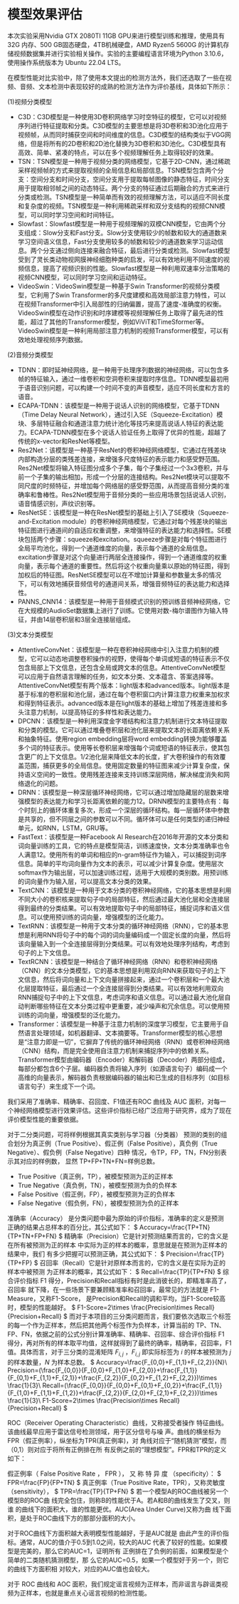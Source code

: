 # 模型效果评估

本次实验采用Nvidia GTX 2080TI 11GB GPU来进行模型训练和推理，使用具有 32G 内存、500 GB固态硬盘，4TB机械硬盘，AMD Ryzen5 5600G 的计算机存储视频数据集并进行实验相关操作。实验的主要编程语言环境为Python 3.10.6，使用操作系统版本为 Ubuntu 22.04 LTS。

在模型性能对比实验中，除了使用本文提出的检测方法外，我们还选取了一些在视频、音频、文本检测中表现较好的成熟的检测方法作为评价基线，具体如下所示：

(1)视频分类模型

- C3D：C3D模型是一种使用3D卷积网络学习时空特征的模型，它可以对视频序列进行特征提取和分类。C3D模型的主要思想是将3D卷积和3D池化应用于视频帧，从而同时捕获空间和时间维度的信息。C3D模型的结构类似于VGG网络，但是将所有的2D卷积和2D池化替换为3D卷积和3D池化。C3D模型具有高效、简单、紧凑的特点，可以在多个视频理解任务上取得较好的效果。
- TSN：TSN模型是一种用于视频分类的网络模型，它基于2D-CNN，通过稀疏采样视频帧的方式来提取视频的全局信息和局部信息。TSN模型包含两个分支：空间分支和时间分支，空间分支用于提取每帧图像的静态特征，时间分支用于提取相邻帧之间的动态特征。两个分支的特征通过后期融合的方式来进行分类或检测。TSN模型是一种简单而有效的视频理解方法，可以适应不同长度和复杂度的视频。TSN模型是一种利用稀疏采样和双分支结构的视频CNN模型，可以同时学习空间和时间特征。
- Slowfast：Slowfast模型是一种用于视频理解的双模CNN模型，它由两个分支组成：Slow分支和Fast分支。Slow分支使用较少的帧数和较大的通道数来学习空间语义信息，Fast分支使用较多的帧数和较少的通道数来学习运动信息。两个分支通过侧向连接来融合特征，最后进行分类或检测。Slowfast模型受到了灵长类动物视网膜神经细胞种类的启发，可以有效地利用不同速度的视频信息，提高了视频识别的性能。Slowfast模型是一种利用双速率分治策略的视频CNN模型，可以同时学习空间和运动特征。
- VideoSwin：VideoSwin模型是一种基于Swin Transformer的视频分类模型，它利用了Swin Transformer的多尺度建模和高效局部注意力特性，可以在视频Transformer中引入局部性的归纳偏置，提高了速度-准确度的权衡。VideoSwin模型在动作识别和时序建模等视频理解任务上取得了最先进的性能，超过了其他的Transformer模型，例如ViViT和TimeSformer等。VideoSwin模型是一种利用局部注意力机制的视频Transformer模型，可以有效地处理视频序列数据。

(2)音频分类模型

- TDNN：即时延神经网络，是一种用于处理序列数据的神经网络，可以包含多帧的特征输入，通过一维卷积和空洞卷积来提取时序信息。TDNN模型最初用于语音识别问题，可以构建一个时间不变的声音模型，适应不同长度和方言的语音。
- ECAPA-TDNN：该模型是一种用于说话人识别的网络模型，它基于TDNN（Time Delay Neural Network），通过引入SE（Squeeze-Excitation）模块、多层特征融合和通道注意力统计池化等技巧来提高说话人特征的表达能力。ECAPA-TDNN模型在多个说话人验证任务上取得了优异的性能，超越了传统的x-vector和ResNet等模型。
- Res2Net：该模型是一种基于ResNet的卷积神经网络模型，它通过在残差块内部构造分层的类残差连接，来增强多尺度特征的表示能力和感受野范围。Res2Net模型将输入特征图分成多个子集，每个子集经过一个3x3卷积，并与前一个子集的输出相加，形成一个分层的连接结构。Res2Net模块可以提取不同尺度的时频特征，并增加每个网络层的感受野范围，从而提高音频分类的准确率和鲁棒性。Res2Net模型用于音频分类的一些应用场景包括说话人识别，语音情感识别，声纹识别等。
- ResNetSE：该模型是一种在ResNet模型的基础上引入了SE模块（Squeeze-and-Excitation module）的卷积神经网络模型，它通过对每个残差块的输出特征图进行通道间的自适应权重调整，来增强特征的表达能力和选择性。SE模块包括两个步骤：squeeze和excitation。squeeze步骤是对每个特征图进行全局平均池化，得到一个通道维度的向量，表示每个通道的全局信息。excitation步骤是对这个向量进行两层全连接操作，得到一个通道维度的权重向量，表示每个通道的重要性。然后将这个权重向量乘以原始的特征图，得到加权后的特征图。ResNetSE模型可以在不增加计算量和参数量太多的情况下，可以有效地捕获音频信号的通道间关系，增强音频特征的表达能力和选择性。
- PANNS_CNN14：该模型是一种用于音频模式识别的预训练音频神经网络，它在大规模的AudioSet数据集上进行了训练。它使用对数-梅尔谱图作为输入特征，并由14层卷积层和3层全连接层组成。

(3)文本分类模型

- AttentiveConvNet：该模型是一种在卷积神经网络中引入注意力机制的模型，它可以动态地调整卷积操作的视野，使得每个单词或短语的特征表示不仅包含局部上下文信息，还包含全局或跨文本的信息。AttentiveConvNet模型可以应用于自然语言理解的任务，如文本分类、文本蕴含、答案选择等。AttentiveConvNet模型有两个版本：light版本和advanced版本。light版本是基于标准的卷积层和池化层，通过在每个卷积窗口内计算注意力权重来加权求和得到特征表示。advanced版本是在light版本的基础上增加了残差连接和多头注意力机制，以提高特征的多样性和表达能力。
- DPCNN：该模型是一种利用深度金字塔结构和注意力机制进行文本特征提取和分类的模型。它可以通过堆叠卷积层和池化层来提取文本的长距离依赖关系和抽象特征。使用region embedding层将word embedding转换为能够覆盖多个词的特征表示。使用等长卷积层来增强每个词或短语的特征表示，使其包含更广的上下文信息。1/2池化层来降低文本的长度，扩大卷积操作的有效覆盖范围，捕获更多的全局信息。使用固定数量的特征图来减少计算复杂度，保持语义空间的一致性。使用残差连接来支持训练深层网络，解决梯度消失和网络退化的问题。
- DRNN：该模型是一种深层循环神经网络，它可以通过增加隐藏层的层数来增强模型的表达能力和学习长距离依赖的能力12。DRNN模型的主要特点有：每个时刻上的循环体重复多次，形成一个深层的循环结构。每一层循环体中参数是共享的，但不同层之间的参数可以不同。循环体可以是任何类型的递归神经单元，如RNN，LSTM，GRU等。
- FastText：该模型是一种Facebook AI Research在2016年开源的文本分类和词向量训练的工具，它的特点是模型简洁，训练速度快，文本分类准确率也令人满意12。使用所有的单词和相应的n-gram特征作为输入，可以捕捉到词序信息。简单的平均词向量作为文本的表示，可以减少计算复杂度。使用层次softmax作为输出层，可以加速训练过程，适用于大规模的类别数。用预训练的词向量作为输入层，可以提高文本分类的效果。
- TextCNN：该模型是一种用于文本分类的卷积神经网络，它的基本思想是利用不同大小的卷积核来提取句子中的局部特征，然后通过最大池化层和全连接层得到最终的分类结果。可以有效地提取句子中的局部特征，捕捉词序和语义信息。可以使用预训练的词向量，增强模型的泛化能力。
- TextRNN：该模型是一种用于文本分类的循环神经网络（RNN），它的基本思想是利用RNN将句子中的每个词的词向量编码成一个固定长度的向量，然后将该向量输入到一个全连接层得到分类结果。可以有效地处理序列结构，考虑到句子的上下文信息。
- TextRCNN：该模型是一种结合了循环神经网络（RNN）和卷积神经网络（CNN）的文本分类模型，它的基本思想是利用双向RNN来获取句子的上下文信息，然后将词向量和上下文向量拼接起来，通过一个卷积层和一个最大池化层提取特征，最后通过一个全连接层得到分类结果。可以有效地利用双向RNN捕捉句子中的上下文信息，考虑词序和语义信息。可以通过最大池化层自动判断哪些特征在文本分类过程中更重要，减少噪声和冗余信息。可以使用预训练的词向量，增强模型的泛化能力。
- Transformer：该模型是一种基于注意力机制的深度学习模型，它主要用于自然语言处理领域，如机器翻译、文本摘要等。Transformer模型的核心思想是“注意力即是一切”，它摒弃了传统的循环神经网络（RNN）或卷积神经网络（CNN）结构，而是完全使用自注意力机制来捕捉序列中的依赖关系。Transformer模型由编码器（Encoder）和解码器（Decoder）两部分组成，每部分都包含6个子层。编码器负责将输入序列（如源语言句子）编码成一个高维的向量表示，解码器负责根据编码器的输出和已生成的目标序列（如目标语言句子）来生成下一个词。

我们采用了准确率、精确率、召回度、F1值还有ROC 曲线及 AUC 面积，对每一个神经网络模型进行效果评估。这些评价指标已经广泛应用于研究界，成为了现在评价模型性能的重要依据。

对于二分类问题，可将样例根据其真实类别与学习器（分类器） 预测的类别的组合划分为真正例（True Positive）、假正例（False  Positive），真负例（True Negative）、假负例（False Negative）四种 情况，令TP，FP，TN，FN分别表示其对应的样例数， 显然 TP+FP+TN+FN=样例总数。

- True Positive（真正例，TP），被模型预测为正的正样本 
- True Negative（真负例，TN），被模型预测为负的负样本 
- False Positive（假正例，FP），被模型预测为正的负样本
- False Negative（假负例，FN），被模型预测为负的正样本

准确率（Accuracy） 是分类问题中最为原始的评价指标，准确率的定义是预测 正确的结果占总样本的百分比，其公式如下：
$
Accuracy=\frac{TP+TN}{TP+TN+FP+FN}
$
精确率（Precision）它是针对预测结果而言的，它的含义是在所有被预测为正的样本 中实际为正的样本的概率，意思就是在预测为正样本的结果中，我们 有多少把握可以预测正确，其公式如下：
$
Precision=\frac{TP}{TP+FP}
$
召回率（Recall）它是针对原样本而言的，它的含义是在实际为正的样本中被预测 为正样本的概率，其公式如下：
$
Recall=\frac{TP}{TP+FN}
$
综合评价指标 F1 得分，Precision和Recall指标有时是此消彼长的，即精准率高了，召回率 就下降，在一些场景下要兼顾精准率和召回率，最常见的方法就是 F1-Measure，又称F1-Score， 是Precision和Recall的调和平均，当F1-Score较高时，模型的性能越好。
$
F1-Score=2\times \frac{Precision\times Recall}{Precision+Recall}
$
而对于本项目的三分类问题而言，我们要依次选取三个标签的每一个作为正样本，然后把其他两个标签作为负样本，计算当前的 TP、TN、FP、FN，依据之前的公式分别计算准确率、精确率、召回率、综合评价指标 F1 得分，再对所有的样本取平均值，这样就得到了最终的确率，精确率，召回率，F1值。具体而言，对于三分类的混淆矩阵 $F_{i,j}$ ，$F_{i,j}$ 即实际标签为 $i$ 的样本被预测为 $j$ 的样本数量，$N$ 为样本总数。
$
Accuracy=\frac{F_{0,0}+F_{1,1}+F_{2,2}}{N}\\
Precision=(\frac{F_{0,0}}{F_{0,0}+F_{1,0}+F_{2,0}}+\frac{F_{1,1}}{F_{0,1}+F_{1,1}+F_{2,1}}+\frac{F_{2,2}}{F_{0,2}+F_{1,2}+F_{2,2}})\times \frac{1}{3}\\
Recall=(\frac{F_{0,0}}{F_{0,0}+F_{0,1}+F_{0,2}}+\frac{F_{1,1}}{F_{1,0}+F_{1,1}+F_{1,2}}+\frac{F_{2,2}}{F_{2,0}+F_{2,1}+F_{2,2}})\times \frac{1}{3}\\
F1-Score=2\times \frac{Precision\times Recall}{Precision+Recall}
$

ROC（Receiver Operating Characteristic）曲线，又称接受者操作 特征曲线。该曲线最早应用于雷达信号检测领域，用于区分信号与噪 声。曲线的横坐标为FPR（假正例率），纵坐标为TPR(真正例率)，对 角线对应于“随机猜测”模型，而（0,1）则对应于将所有正例排在所 有反例之前的“理想模型”。FPR和TPR的定义如下：

假正例率（ False Positive Rate ， FPR ）， 又 称 特 异 度 （specificity）：
$
FPR=\frac{FP}{FP+TN}
$
真正例率（True Positive Rate，TPR），又称灵敏度（sensitivity），
$
TPR=\frac{TP}{TP+FN}
$
若一个模型A的ROC曲线被另一个模型B的ROC曲 线完全包住，则称B的性能优于A。若A和B的曲线发生了交叉，则谁 的曲线下的面积大，谁的性能更优。AUC(Area Under Curve)又称为曲 线下面积，是处于ROC曲线下方的那部分面积的大小。

对于ROC曲线下方面积越大表明模型性能越好，于是AUC就是 由此产生的评价指标。通常，AUC的值介于0.5到1.0之间，较大的AUC 代表了较好的性能。如果模型是完美的，那么它的AUC=1，证明所有 正例排在了负例的前面，如果模型是个简单的二类随机猜测模型，那 么它的AUC=0.5，如果一个模型好于另一个，则它的曲线下方面积相 对较大，对应的AUC值也会较大。

对于 ROC 曲线和 AOC 面积，我们规定谣言视频为正样本，而非谣言与辟谣类视频为正样本，也就是重点关心谣言视频的检测性能。
